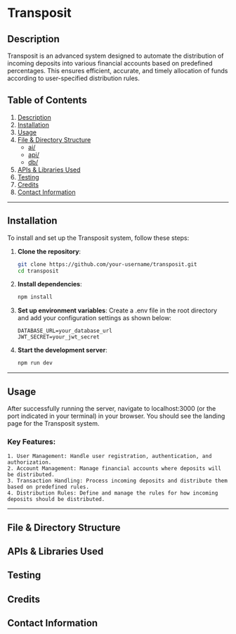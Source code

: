 # Transposit

## Description <a name="description"></a>

Transposit is an advanced system designed to automate the distribution of incoming deposits into various financial accounts based on predefined percentages. This ensures efficient, accurate, and timely allocation of funds according to user-specified distribution rules.

## Table of Contents <a name="table-of-contents"></a>

1. [Description](#description)
2. [Installation](#installation)
3. [Usage](#usage)
4. [File & Directory Structure](#file--directory-structure)
   - [ai/](#ai)
   - [api/](#api)
   - [db/](#db)
5. [APIs & Libraries Used](#api-libraries)
6. [Testing](#testing)
7. [Credits](#credits)
8. [Contact Information](#contact-information)

---

## Installation <a name="installation"></a>

To install and set up the Transposit system, follow these steps:

1. **Clone the repository**:

   ```sh
   git clone https://github.com/your-username/transposit.git
   cd transposit

   ```

2. **Install dependencies**:

   ```sh
   npm install
   ```

3. **Set up environment variables**:
   Create a .env file in the root directory and add your configuration settings as shown below:

   ```env
   DATABASE_URL=your_database_url
   JWT_SECRET=your_jwt_secret
   ```

4. **Start the development server**:

   ```sh
   npm run dev
   ```

---

## Usage <a name="usage"></a>

After successfully running the server, navigate to localhost:3000 (or the port indicated in your terminal) in your browser. You should see the landing page for the Transposit system.

### Key Features:

    1. User Management: Handle user registration, authentication, and authorization.
    2. Account Management: Manage financial accounts where deposits will be distributed.
    3. Transaction Handling: Process incoming deposits and distribute them based on predefined rules.
    4. Distribution Rules: Define and manage the rules for how incoming deposits should be distributed.

---

## File & Directory Structure <a name="file--directory-structure"></a>

## APIs & Libraries Used <a name="api-libraries"></a>

## Testing <a name="testing"></a>

## Credits <a name="credits"></a>

## Contact Information <a name="contact-information"></a>
